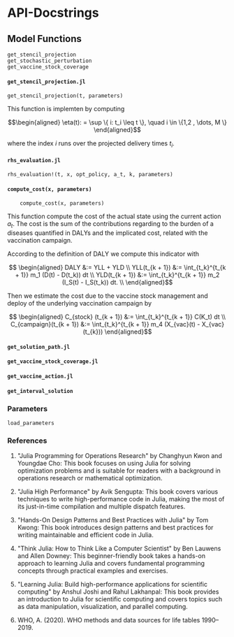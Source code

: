 # API-Docstrings

## Model Functions

```@docs
get_stencil_projection
get_stochastic_perturbation
get_vaccine_stock_coverage
```

#### `get_stencil_projection.jl`

```@docs
get_stencil_projection(t, parameters)
```

This function is implemten by computing

```math
\begin{aligned}
    \eta(t): = \sup
        \{
            i: t_i \leq t
    \}, \quad i \in \{1,2 , \dots, M \}
\end{aligned}
```

where the index $i$ runs over the projected delivery times $t_i$.

#### `rhs_evaluation.jl`

```@docs
rhs_evaluation!(t, x, opt_policy, a_t, k, parameters)
```

#### `compute_cost(x, parameters)`

```@docs
    compute_cost(x, parameters)
```

This function compute the cost of the actual state using the
current action $a_t$. The cost is the sum of the contributions regarding
to the burden of a diseases quantified in DALYs and the implicated cost,
related with the vaccination campaign.

According to the definition of DALY we compute this indicator with

```math
    \begin{aligned}
        DALY 
            &:= 
                YLL + YLD
        \\
        YLL(t_{k + 1}) 
            &:=
                \int_{t_k}^{t_{k + 1}}
                    m_1  (D(t) - D(t_k))
                dt
        \\
        YLD(t_{k + 1})
            &:= 
                \int_{t_k}^{t_{k + 1}}
                    m_2 (I_S(t) - I_S(t_k))
                dt.
        \\
    \end{aligned}
```

Then we estimate the cost due to the vaccine stock management and
deploy of the underlying vaccination campaign by

```math
    \begin{aligned}
        C_{stock} (t_{k + 1})
            &:=
                \int_{t_k}^{t_{k + 1}}
                    C(K_t)
                dt
        \\
        C_{campaign}(t_{k + 1})
            &:=
                \int_{t_k}^{t_{k + 1}}
                    m_4 (X_{vac}(t) - X_{vac}(t_{k}))
    \end{aligned}
```

#### `get_solution_path.jl`

#### `get_vaccine_stock_coverage.jl`

#### `get_vaccine_action.jl`

#### `get_interval_solution`

### Parameters

```@docs
load_parameters
```

### References

1. "Julia Programming for Operations Research" by Changhyun Kwon and Youngdae Cho: This book focuses on using Julia for solving optimization problems and is suitable for readers with a background in operations research or mathematical optimization.

2. "Julia High Performance" by Avik Sengupta: This book covers various techniques to write high-performance code in Julia, making the most of its just-in-time compilation and multiple dispatch features.

3. "Hands-On Design Patterns and Best Practices with Julia" by Tom Kwong: This book introduces design patterns and best practices for writing maintainable and efficient code in Julia.

4. "Think Julia: How to Think Like a Computer Scientist" by Ben Lauwens and Allen Downey: This beginner-friendly book takes a hands-on approach to learning Julia and covers fundamental programming concepts through practical examples and exercises.

5. "Learning Julia: Build high-performance applications for scientific computing" by Anshul Joshi and Rahul Lakhanpal: This book provides an introduction to Julia for scientific computing and covers topics such as data manipulation, visualization, and parallel computing.

6. WHO, A. (2020). WHO methods and data sources for life tables 1990–2019.
